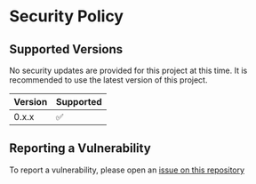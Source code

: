 # Security Policy

## Supported Versions

No security updates are provided for this project at this time.
It is recommended to use the latest version of this project.

| Version | Supported          |
| ------- | ------------------ |
| 0.x.x   | :white_check_mark: |

## Reporting a Vulnerability

To report a vulnerability, please open an [issue on this repository](https://github.com/cyboooooorg/docker-project-templates/issues)
